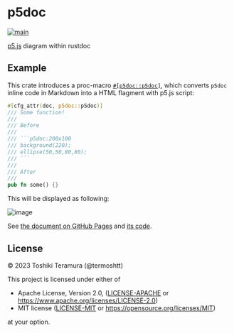 p5doc
======
[![main](https://img.shields.io/badge/docs-main-blue)](https://termoshtt.github.io/p5doc/p5doc_example/index.html)

[p5.js](https://p5js.org/) diagram within rustdoc

Example
-------

This crate introduces a proc-macro [`#[p5doc::p5doc]`](https://termoshtt.github.io/p5doc/p5doc/attr.p5doc.html), which converts `p5doc` inline code in Markdown into a HTML flagment with p5.js script:

```rust
#[cfg_attr(doc, p5doc::p5doc)]
/// Some function!
///
/// Before
///
/// ```p5doc:200x100
/// background(220);
/// ellipse(50,50,80,80);
/// ```
///
/// After
///
pub fn some() {}
```

This will be displayed as following:

![image](https://user-images.githubusercontent.com/1238153/223720335-bdf1e9a3-8a7b-43a4-ac2d-f188c90cd944.png)

See [the document on GitHub Pages](https://termoshtt.github.io/p5doc/p5doc_example/fn.some.html) and [its code](./p5doc-example/src/lib.rs).

License
--------

© 2023 Toshiki Teramura (@termoshtt)

This project is licensed under either of

- Apache License, Version 2.0, ([LICENSE-APACHE](LICENSE-APACHE) or https://www.apache.org/licenses/LICENSE-2.0)
- MIT license ([LICENSE-MIT](LICENSE-MIT) or https://opensource.org/licenses/MIT)

at your option.
